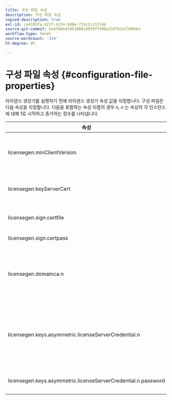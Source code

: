```yaml
---
title: 구성 파일 속성
description: 구성 파일 속성
copied-description: true
exl-id: ce4193fa-d217-4134-b08e-715c2cc57c84
source-git-commit: be43bbbd1051886c8979ff590a3197b2a7249b6a
workflow-type: tm+mt
source-wordcount: '314'
ht-degree: 0%

---
```


# 구성 파일 속성 {#configuration-file-properties}

라이센스 생성기를 실행하기 전에 라이센스 생성기 속성 값을 지정합니다. 구성 파일은 다음 속성을 지정합니다. 다음을 포함하는 속성 이름의 경우 *n*, *n* 는 속성의 각 인스턴스에 대해 1로 시작하고 증가하는 정수를 나타냅니다.

<table frame="all" colsep="1" rowsep="1" class="+ topic/table adobe-d/table " id="table_qk1_rry_n4"> 
 <thead class="- topic/thead "> 
  <tr rowsep="1" class="- topic/row "> 
   <th colname="1" class="- topic/entry entry"> 속성 </th> 
   <th colname="2" class="- topic/entry entry"> 설명 </th> 
  </tr> 
 </thead>
 <tbody class="- topic/tbody "> 
  <tr rowsep="1" class="- topic/row "> 
   <td colname="1" class="- topic/entry "><span class="+ topic/ph pr-d/codeph codeph"> licensegen.minClientVersion</span> </td> 
   <td colname="2" class="- topic/entry "> 지원되는 최소 클라이언트 버전을 설정합니다. 설정하지 않으면 기본적으로 모든 버전이 지원됩니다. 이전 클라이언트가 지원하지 않는 라이선스 요구 사항에 응답하는 방식을 제어하려면 이 값을 설정하십시오. x(Adobe 액세스 x.0의 경우)를 지정합니다. 여기서 x는 주요 릴리스 번호입니다. </td> 
  </tr> 
  <tr rowsep="1" class="- topic/row "> 
   <td colname="1" class="- topic/entry "><span class="+ topic/ph pr-d/codeph codeph"> licensegen.keyServerCert</span> </td> 
   <td colname="2" class="- topic/entry "> 키 서버 인증서(키 서버에서 사용하는 Adobe 발급 라이선스 서버 인증서). 이 인증서는 메타데이터/정책이 iOS 장치에 키를 전달하는 데 키 서버가 필요함을 나타내는 경우에만 사용됩니다. </td> 
  </tr> 
  <tr rowsep="1" class="- topic/row "> 
   <td colname="1" class="- topic/entry "><span class="+ topic/ph pr-d/codeph codeph"> licensegen.sign.certfile</span> </td> 
   <td colname="2" class="- topic/entry "> 라이센스 서명을 위한 라이센스 서버 인증서가 들어 있는 PKCS12 파일입니다. 이 속성은 인증서 및 개인 키가 포함된 .pfx 파일을 참조해야 합니다. </td> 
  </tr> 
  <tr rowsep="1" class="- topic/row "> 
   <td colname="1" class="- topic/entry "><span class="+ topic/ph pr-d/codeph codeph"> licensegen.sign.certpass</span> </td> 
   <td colname="2" class="- topic/entry ">에 지정된 파일을 보호하는 데 사용되는 암호 <span class="+ topic/ph pr-d/codeph codeph"> licensegen.sign.certfile.</span> </td> 
  </tr> 
  <tr rowsep="1" class="- topic/row "> 
   <td colname="1" class="- topic/entry "><span class="+ topic/ph pr-d/codeph codeph">licensegen.domainca.n</span> </td> 
   <td colname="2" class="- topic/entry "> 도메인 바인딩된 라이선스를 생성하는 경우 이 라이선스 발급자가 신뢰하는 도메인 기관을 나타내려면 하나 이상의 도메인 CA 인증서를 지정해야 합니다. 라이선스 수신자가 지정된 도메인 CA 중 하나에서 발급되지 않은 도메인 인증서인 경우 라이선스를 생성할 수 없습니다. 이 속성은 인증서만 포함하는 .cer 파일을 지정합니다(PEM 또는 DER 형식 허용 가능). n은 1부터 시작하여 단조적으로 증가해야 합니다. </td> 
  </tr> 
  <tr rowsep="1" class="- topic/row "> 
   <td colname="1" class="- topic/entry "><span class="+ topic/ph pr-d/codeph codeph">licensegen.keys.asymmetric.licenseServerCredential.n</span> </td> 
   <td colname="2" class="- topic/entry "> <p class="- topic/p ">메타데이터 및 정책에서 CEK의 암호를 해독하기 위한 추가 라이선스 서버 자격 증명이 포함된 선택적 PKCS12 파일입니다. 콘텐츠가에 지정된 것과 다른 라이선스 서버 인증서를 사용하여 이전에 패키징된 경우 추가 자격 증명을 구성할 수 있습니다. <span class="codeph"> licensegen.sign.certfile</span>. 이 속성은 다음을 참조해야 합니다. <span class="filepath"> .pfx</span> 인증서 및 개인 키가 포함된 파일. n은 1부터 시작하여 단조적으로 증가해야 합니다. </p> </td> 
  </tr> 
  <tr rowsep="0" class="- topic/row "> 
   <td colname="1" class="- topic/entry "><span class="+ topic/ph pr-d/codeph codeph">licensegen.keys.asymmetric.licenseServerCredential.n.password</span> </td> 
   <td colname="2" class="- topic/entry ">지정한 파일을 보호하는 데 사용되는 암호: <p><span class="+ topic/ph pr-d/codeph codeph"> licensegen.keys.asymmetric.licenseServerCredential.n</span> </p> </td> 
  </tr> 
 </tbody> 
</table>
